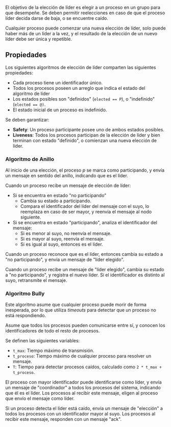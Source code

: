 El objetivo de la elección de líder es elegir a un proceso en un grupo para que desempeñe. Se deben permitir reelecciones en caso de que el proceso líder decida darse de baja, o se encuentre caído.

Cualquier proceso puede comenzar una nueva elección de líder, solo puede haber más de un líder a la vez, y el resultado de la elección de un nuevo líder debe ser única y repetible.

## Propiedades

Los siguientes algoritmos de elección de líder comparten las siguientes propiedades:

- Cada proceso tiene un identificador único.
- Todos los procesos poseen un arreglo que indica el estado del algoritmo de líder
- Los estados posibles son "definidos" (`elected == P`), o "indefinido" (`elected == @)`.
- El estado inicial de un proceso es indefinido.

Se deben garantizar:

- **Safety**: Un proceso participante posee uno de ambos estados posibles.
- **Liveness**: Todos los procesos participan de la elección de líder y bien terminan con estado "definido", o comienzan una nueva elección de líder.

### Algoritmo de Anillo

Al inicio de una elección, el proceso $p$ se marca como participando, y envía un mensaje en sentido del anillo, indicando que es el líder.

Cuando un proceso recibe un mensaje de elección de líder:

- Si se encuentra en estado "no participando"
	- Cambia su estado a participando.
	- Compara el identificador del líder del mensaje con el suyo, lo reemplaza en caso de ser mayor, y reenvía el mensaje al nodo siguiente.
- Si se encuentra en estado "participando", analiza el identificador del mensaje:
	- Si es menor al suyo, no reenvía el mensaje.
	- Si es mayor al suyo, reenvía el mensaje.
	- Si es igual al suyo, entonces es el líder.

Cuando un proceso reconoce que es el líder, entonces cambia su estado a "no participando", y envía un mensaje de "líder elegido".

Cuando un proceso recibe un mensaje de "líder elegido", cambia su estado a "no participando", y registra el nuevo líder. Si el identificador es distinto al suyo, retransmite el mensaje.

### Algoritmo Bully

Este algoritmo asume que cualquier proceso puede morir de forma inesperada, por lo que utiliza *timeouts* para detectar que un proceso no está respondiendo.

Asume que todos los procesos pueden comunicarse entre sí, y conocen los identificadores de todo el resto de procesos.

Se definen las siguientes variables:

- `t_max`: Tiempo máximo de transmisión.
- `t_proceso`: Tiempo máximo de cualquier proceso para resolver un mensaje.
- `T`: Tiempo para detectar procesos caídos, calculado como `2 * t_max + t_proceso`.

El proceso con mayor identificador puede identificarse como líder, y envía un mensaje de "coordinador" a todos los procesos del sistema, indicando que él es el líder. Los procesos al recibir este mensaje, eligen al proceso que envío el mensaje como líder.

Si un proceso detecta el líder está caído, envía un mensaje de "elección" a todos los procesos con un identificador mayor al suyo. Los procesos al recibir este mensaje, responden con un mensaje "ack".
